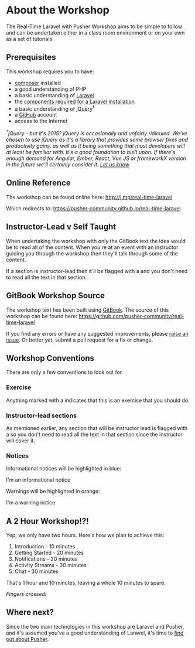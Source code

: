 # About the Workshop

The Real-Time Laravel with Pusher Workshop aims to be simple to follow and can be undertaken either in a class room environment or on your own as a set of tutorials.

## Prerequisites

This workshop requires you to have:

* [composer](https://getcomposer.org/) installed
* a good understanding of PHP
* a basic understanding of [Laravel](http://laravel.com/)
* the [components required for a Laravel installation](http://laravel.com/docs/5.1#installation)
* a basic understanding of [jQuery](http://jquery.com/)<sup>†</sup>
* a [GitHub](https://github.com/) account
* access to the Internet

*<sup>†</sup>jQuery - but it's 2015? jQuery is occasionally and unfairly ridiculed. We've chosen to use jQuery as it's a library that provides some browser fixes and productivity gains, as well as it being something that most developers will at least be familiar with. It's a good foundation to built upon. If there's enough demand for Angular, Ember, React, Vue.JS or frameworkX version in the future we'll certainly consider it. [Let us know](https://twitter.com/pusher).*

## Online Reference

The workshop can be found online here:
<http://j.mp/real-time-laravel>

Which redirects to:
<https://pusher-community.github.io/real-time-laravel>

## Instructor-Lead <i class="fa fa-graduation-cap fa-2"></i> v Self Taught

When undertaking the workshop with only the GitBook text the idea would be to read all of the content. When you're at an event with an instructor guiding you through the workshop then they'll talk through some of the content.

If a section is instructor-lead then it'll be flagged with a <i class="fa fa-graduation-cap fa-2"></i> and you don't need to read all the text in that section.

## GitBook Workshop Source

The workshop text has been built using [GitBook](https://github.com/GitbookIO/gitbook). The source of this workshop can be found here:
<https://github.com/pusher-community/real-time-laravel>

If you find any errors or have any suggested improvements, please [raise an issue](https://github.com/pusher-community/real-time-laravel/issues). Or better yet, submit a pull request for a fix or change.

## Workshop Conventions

There are only a few conventions to look out for.

### Exercise <i class="fa fa-rocket fa-2"></i>

Anything marked with a <i class="fa fa-rocket fa-2"></i> indicates that this is an exercise that you should do.

### Instructor-lead sections <i class="fa fa-graduation-cap fa-2"></i>

As mentioned earlier, any section that will be instructor lead is flagged with a <i class="fa fa-graduation-cap fa-2"></i> so you don't need to read all the text in that section since the instructor will cover it.

### Notices

Informational notices will be highlighted in blue:

<div class="alert alert-info">I'm an informational notice</div>

Warnings will be highlighted in orange:

<div class="alert alert-warning">I'm a warning notice</div>

## A 2 Hour Workshop!?!

Yep, we only have two hours. Here's how we plan to achieve this:

1. Introduction - 10 minutes
2. Getting Started - 20 minutes
3. Notifications - 20 minutes
4. Activity Streams - 30 minutes
5. Chat - 30 minutes

That's 1 hour and 10 minutes, leaving a whole 10 minutes to spare.

*Fingers crossed!*

## Where next?

Since the two main technologies in this workshop are Laravel and Pusher, and it's assumed you've a good understanding of Laravel, it's time to [find out about Pusher](./what-is-pusher.md).
